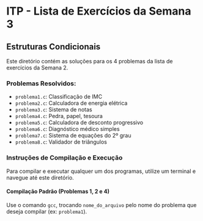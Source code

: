 # ITP - Lista de Exercícios da Semana 3

## Estruturas Condicionais
Este diretório contém as soluções para os 4 problemas da lista de exercícios da Semana 2.

### Problemas Resolvidos:
- `problema1.c`: Classificação de IMC
- `problema2.c`: Calculadora de energia elétrica
- `problema3.c`: Sistema de notas
- `problema4.c`: Pedra, papel, tesoura
- `problema5.c`: Calculadora de desconto progressivo
- `problema6.c`: Diagnóstico médico simples
- `problema7.c`: Sistema de equações do 2º grau
- `problema8.c`: Validador de triângulos

### Instruções de Compilação e Execução

Para compilar e executar qualquer um dos programas, utilize um terminal e navegue até este diretório.

#### Compilação Padrão (Problemas 1, 2 e 4)
Use o comando `gcc`, trocando `nome_do_arquivo` pelo nome do problema que deseja compilar (ex: `problema1`).